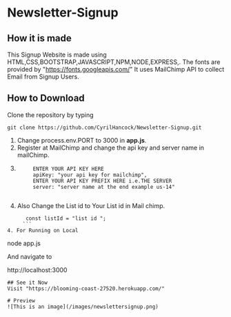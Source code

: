 # Newsletter-Signup
## How it is made
  This Signup Website is made using HTML,CSS,BOOTSTRAP,JAVASCRIPT,NPM,NODE,EXPRESS,.
 The fonts are provided by "https://fonts.googleapis.com/"
 It uses MailChimp API to collect Email from Signup Users. 
## How to Download
Clone the repository by typing
```
git clone https://github.com/CyrilHancock/Newsletter-Signup.git
```
1. Change process.env.PORT to 3000 in **app.js**.
2. Register at MailChimp  and change the api key and server name in mailChimp.
3. ``` mailchimp.setConfig
        ENTER YOUR API KEY HERE
        apiKey: "your api key for mailchimp",
        ENTER YOUR API KEY PREFIX HERE i.e.THE SERVER
        server: "server name at the end example us-14"
    
    ```
4. Also Change the List id to Your List id in Mail chimp.
  ```ENTER YOU LIST ID HERE
        const listId = "list id ";
       ```    
4. For Running on Local

```
node app.js

And navigate to

http://localhost:3000
```
## See it Now
Visit "https://blooming-coast-27520.herokuapp.com/"

# Preview
![This is an image](/images/newslettersignup.png)

